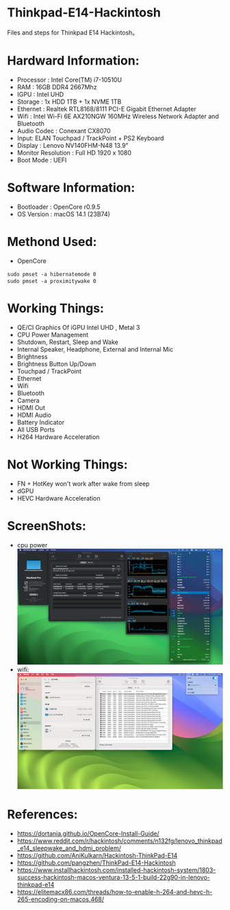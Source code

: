 # Thinkpad-E14-Hackintosh
Files and steps for Thinkpad E14 Hackintosh。

# Hardward Information:
- Processor : Intel Core(TM) i7-10510U
- RAM : 16GB DDR4 2667Mhz
- IGPU : Intel UHD 
- Storage : 1x HDD 1TB + 1x NVME 1TB
- Ethernet : Realtek RTL8168/8111 PCI-E Gigabit Ethernet Adapter
- Wifi : Intel Wi-Fi 6E AX210NGW 160MHz Wireless Network Adapter and Bluetooth
- Audio Codec : Conexant CX8070
- Input: ELAN Touchpad / TrackPoint + PS2 Keyboard
- Display : Lenovo NV140FHM-N48 13.9"
- Monitor Resolution : Full HD 1920 x 1080
- Boot Mode : UEFI

# Software Information:
- Bootloader : OpenCore r0.9.5
- OS Version : macOS 14.1 (23B74)

# Methond Used:
- OpenCore

```
sudo pmset -a hibernatemode 0
sudo pmset -a proximitywake 0
```
# Working Things:
- QE/CI Graphics Of iGPU Intel UHD , Metal 3
- CPU Power Management
- Shutdown, Restart, Sleep and Wake
- Internal Speaker, Headphone, External and Internal Mic
- Brightness
- Brightness Button Up/Down
- Touchpad / TrackPoint
- Ethernet
- Wifi
- Bluetooth
- Camera
- HDMI Out
- HDMI Audio
- Battery Indicator
- All USB Ports
- H264 Hardware Acceleration

# Not Working Things:
- FN + HotKey won't work after wake from sleep
- dGPU
- HEVC Hardware Acceleration

# ScreenShots:
- cpu power
![](https://github.com/yxdmarco/Thinkpad-E14-Hackintosh/blob/b90e91a69fc5b5b8b1aa7ec321b473ed98c2b4db/screenshot/01_about_status_cpu.png)
- wifi:
![](https://github.com/yxdmarco/Thinkpad-E14-Hackintosh/blob/017f5572446aaa4ad3b6601355516567b4b2e8f9/screenshot/02_about_pci_wifi.png)
# References:
- https://dortania.github.io/OpenCore-Install-Guide/
- https://www.reddit.com/r/hackintosh/comments/n132fg/lenovo_thinkpad_e14_sleepwake_and_hdmi_problem/
- https://github.com/AniKulkarn/Hackintosh-ThinkPad-E14
- https://github.com/pangzhen/ThinkPad-E14-Hackintosh
- https://www.installhackintosh.com/installed-hackintosh-system/1803-success-hackintosh-macos-ventura-13-5-1-build-22g90-in-lenovo-thinkpad-e14
- https://elitemacx86.com/threads/how-to-enable-h-264-and-hevc-h-265-encoding-on-macos.468/

